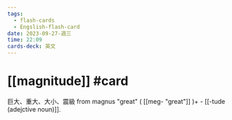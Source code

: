 ```yaml
---
tags:
  - flash-cards
  - Engslish-flash-card
date: 2023-09-27-週三
time: 22:09
cards-deck: 英文
---
```


# [[magnitude]] #card 
巨大、重大、大小、震級
from magnus "great" ( [[meg- "great"]] )+ - [[-tude (adejctive noun)]].
